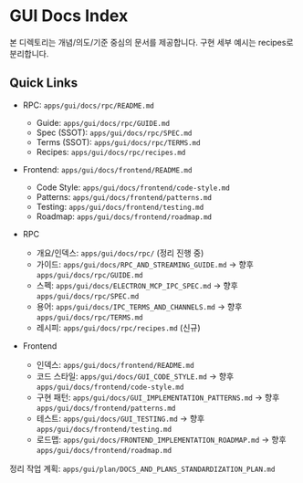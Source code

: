 # GUI Docs Index

본 디렉토리는 개념/의도/기준 중심의 문서를 제공합니다. 구현 세부 예시는 recipes로 분리합니다.

## Quick Links
- RPC: `apps/gui/docs/rpc/README.md`
  - Guide: `apps/gui/docs/rpc/GUIDE.md`
  - Spec (SSOT): `apps/gui/docs/rpc/SPEC.md`
  - Terms (SSOT): `apps/gui/docs/rpc/TERMS.md`
  - Recipes: `apps/gui/docs/rpc/recipes.md`
- Frontend: `apps/gui/docs/frontend/README.md`
  - Code Style: `apps/gui/docs/frontend/code-style.md`
  - Patterns: `apps/gui/docs/frontend/patterns.md`
  - Testing: `apps/gui/docs/frontend/testing.md`
  - Roadmap: `apps/gui/docs/frontend/roadmap.md`

- RPC
  - 개요/인덱스: `apps/gui/docs/rpc/` (정리 진행 중)
  - 가이드: `apps/gui/docs/RPC_AND_STREAMING_GUIDE.md` → 향후 `apps/gui/docs/rpc/GUIDE.md`
  - 스펙: `apps/gui/docs/ELECTRON_MCP_IPC_SPEC.md` → 향후 `apps/gui/docs/rpc/SPEC.md`
  - 용어: `apps/gui/docs/IPC_TERMS_AND_CHANNELS.md` → 향후 `apps/gui/docs/rpc/TERMS.md`
  - 레시피: `apps/gui/docs/rpc/recipes.md` (신규)

- Frontend
  - 인덱스: `apps/gui/docs/frontend/README.md`
  - 코드 스타일: `apps/gui/docs/GUI_CODE_STYLE.md` → 향후 `apps/gui/docs/frontend/code-style.md`
  - 구현 패턴: `apps/gui/docs/GUI_IMPLEMENTATION_PATTERNS.md` → 향후 `apps/gui/docs/frontend/patterns.md`
  - 테스트: `apps/gui/docs/GUI_TESTING.md` → 향후 `apps/gui/docs/frontend/testing.md`
  - 로드맵: `apps/gui/docs/FRONTEND_IMPLEMENTATION_ROADMAP.md` → 향후 `apps/gui/docs/frontend/roadmap.md`

정리 작업 계획: `apps/gui/plan/DOCS_AND_PLANS_STANDARDIZATION_PLAN.md`
